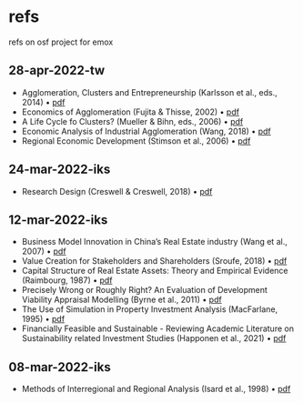 # refs
refs on osf project for emox


## 28-apr-2022-tw
+ Agglomeration, Clusters and Entrepreneurship (Karlsson et al., eds., 2014) &bull; [pdf](https://osf.io/mqb93/)
+ Economics of Agglomeration (Fujita & Thisse, 2002) &bull; [pdf](https://osf.io/udza9/)
+ A Life Cycle fo Clusters? (Mueller & Bihn, eds., 2006) &bull; [pdf](https://osf.io/qadp2/)
+ Economic Analysis of Industrial Agglomeration (Wang, 2018) &bull; [pdf](https://osf.io/3d29y/)
+ Regional Economic Development (Stimson et al., 2006) &bull; [pdf](https://osf.io/vyqf9/)


## 24-mar-2022-iks
+ Research Design (Creswell & Creswell, 2018) &bull; [pdf](https://osf.io/s5mva/)


## 12-mar-2022-iks
+ Business Model Innovation in China’s Real Estate
industry (Wang et al., 2007) &bull; [pdf](https://osf.io/z7m39/)
+ Value Creation for Stakeholders and Shareholders (Sroufe, 2018) &bull; [pdf](https://osf.io/7gu6c/)
+ Capital Structure of Real Estate Assets: Theory and Empirical Evidence (Raimbourg, 1987) &bull; [pdf](https://osf.io/wxcb2/)
+ Precisely Wrong or Roughly Right? An Evaluation of Development
Viability Appraisal Modelling (Byrne et al., 2011) &bull; [pdf](https://osf.io/gkcxz/)
+ The Use of Simulation in Property Investment Analysis (MacFarlane, 1995) &bull; [pdf](https://osf.io/e5c3v/)
+ Financially Feasible and Sustainable - Reviewing Academic Literature on
Sustainability related Investment Studies (Happonen et al., 2021) &bull; [pdf](https://osf.io/4dzpt/)


## 08-mar-2022-iks
+ Methods of Interregional and Regional Analysis (Isard et al., 1998) &bull; [pdf]()

